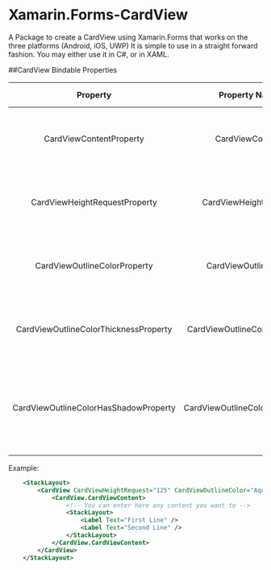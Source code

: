# Xamarin.Forms-CardView
A Package to create a CardView using Xamarin.Forms that works on the three platforms (Android, iOS, UWP)
It is simple to use in a straight forward fashion.
You may either use it in C#, or in XAML.

##CardView Bindable Properties

| Property                              | Property Name                 | Property Type   | Usage | Default Value |
| :-------------:                       | :-------------:               | :-------------: | :-------------: | :-------------: |
| CardViewContentProperty               | CardViewContent               | View            | Used to add any desired content inside the CardView | None |
| CardViewHeightRequestProperty         | CardViewHeightRequest         | double          | Used to give a desired height for the CardView | 300.0 |
| CardViewOutlineColorProperty          | CardViewOutlineColor          | Color           | Used to give the CardView an outline Color | Transparent |
| CardViewOutlineColorThicknessProperty | CardViewOutlineColorThickness | Thickness       | Used to give the outline Color a desired thickness | 0.5 |
| CardViewOutlineColorHasShadowProperty | CardViewOutlineColorHasShadow | bool            | In case you have used an outline color, decide if you want a shadow or not. | false |

Example:  
```xml
    <StackLayout>
        <CardView CardViewHeightRequest="125" CardViewOutlineColor="Aqua" CardViewOutlineColorThickness="5">
            <CardView.CardViewContent>
                <!-- You can enter here any content you want to -->
                <StackLayout>
                    <Label Text="First Line" />
                    <Label Text="Second Line" />
                </StackLayout>
            </CardView.CardViewContent>
        </CardView>
    </StackLayout>
```
